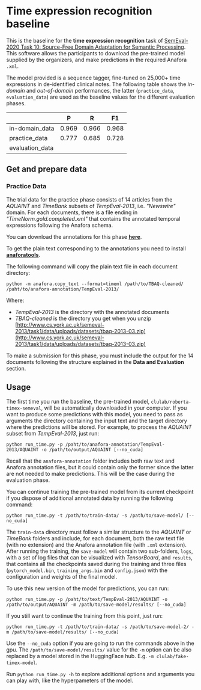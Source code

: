 # Time expression recognition baseline

This is  the baseline for the **time expression recognition** task of [SemEval-2020 Task 10: Source-Free Domain Adaptation for Semantic Processing](https://machine-learning-for-medical-language.github.io/source-free-domain-adaptation/). This software allows the participants to download the pre-trained model supplied by the organizers, and make predictions in the required Anafora `.xml`.

The model provided is a sequence tagger, fine-tuned on 25,000+ time expressions in de-identified clinical notes. The following table shows the _in-domain_ and _out-of-domain_ performances, the latter (`practice_data`, `evaluation_data`) are used as the baseline values for the different evaluation phases.

|                 | P     | R     | F1    |
|-----------------|-------|-------|-------|
| in-domain_data  | 0.969 | 0.966 | 0.968 |
| practice_data   | 0.777 | 0.685 | 0.728 |
| evaluation_data |       |       |       |


## Get and prepare data

### Practice Data

The trial data for the practice phase consists of 14 articles from the _AQUAINT_ and _TimeBank_ subsets of  _TempEval-2013_, i.e. _"Newswire"_ domain. For each documents, there is a file ending in _"TimeNorm.gold.completed.xml"_ that contains the annotated temporal expressions following the Anafora schema.

You can download the annotations for this phase [**here**](https://github.com/Machine-Learning-for-Medical-Language/source-free-domain-adaptation/tree/master/practice_data/time).

To get the plain text corresponding to the annotations you need to install [**anaforatools**](https://pypi.org/project/anaforatools/).

The following command will copy the plain text file in each document directory:

    python -m anafora.copy_text --format=timeml /path/to/TBAQ-cleaned/ /paht/to/anafora-annotation/TempEval-2013/

Where:

-   _TempEval-2013_ is the directory with the annotated documents
-   _TBAQ-cleaned_ is the directory you get when you unzip [http://www.cs.york.ac.uk/semeval-2013/task1/data/uploads/datasets/tbaq-2013-03.zip](http://www.cs.york.ac.uk/semeval-2013/task1/data/uploads/datasets/tbaq-2013-03.zip)

To make a submission for this phase, you must include the output for the 14 documents following the structure explained in the **Data and Evaluation** section.

## Usage


The first time you run the baseline, the pre-trained model, `clulab/roberta-timex-semeval`, will be automatically downloaded in your computer. If you want to produce some predictions with this model, you need to pass as arguments the directory containing the input text and the target directory where the predictions will be stored. For example, to process the _AQUAINT_ subset from _TempEval-2013_, just run:

    python run_time.py -p /paht/to/anafora-annotation/TempEval-2013/AQUAINT -o /path/to/output/AQUAINT [--no_cuda]

Recall that the `anafora-annotation` folder includes both raw text and Anafora annotation files, but it could contain only the former since the latter are not needed to make predictions. This will be the case during the evaluation phase.

You can continue training the pre-trained model from its current checkpoint if you dispose of additional annotated data by running the following command:

    python run_time.py -t /path/to/train-data/ -s /path/to/save-model/ [--no_cuda]

The `train-data` directory must follow a similar structure to the _AQUAINT_ or _TimeBank_ folders and include, for each document, both the raw text file (with no extension) and the Anafora annotation file (with `.xml` extension). After running the training, the `save-model` will contain two sub-folders, `logs`, with a set of log files that can be visualized with _TensorBoard_, and `results`, that contains all the checkpoints saved during the training and three files (`pytorch_model.bin`, `training_args.bin` and `config.json`) with the configuration and weights of the final model.

To use this new version of the model for predictions, you can run:

    python run_time.py -p /paht/to/text/TempEval-2013/AQUAINT -o /path/to/output/AQUAINT -m /path/to/save-model/results/ [--no_cuda]

If you still want to continue the training from this point, just run:

    python run_time.py -t /path/to/train-data/ -s /path/to/save-model-2/ -m /path/to/save-model/results/ [--no_cuda]

Use the `--no_cuda` option if you are going to run the commands above in the gpu.  The `/path/to/save-model/results/` value for the `-m` option can be also replaced by a model stored in the HuggingFace hub. E.g. `-m clulab/fake-timex-model`.

Run `python run_time.py -h` to explore additional options and arguments you can play with, like the hyperpameters of the model. 
